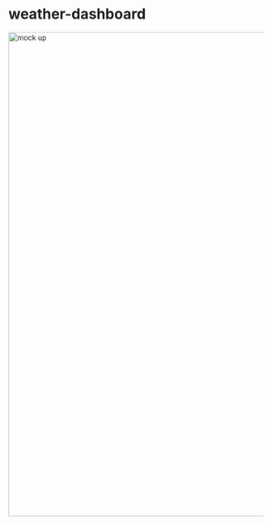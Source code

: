 # weather-dashboard


<img width="956" alt="mock up" src="https://user-images.githubusercontent.com/125324601/229645902-aec35300-22aa-4b4c-bd56-d857333dcd20.png">
